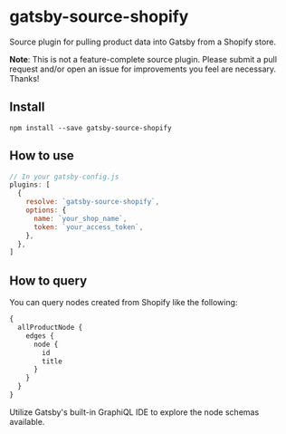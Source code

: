# gatsby-source-shopify

Source plugin for pulling product data into Gatsby from a Shopify store.

**Note**: This is not a feature-complete source plugin. Please submit a pull request and/or open an issue for improvements you feel are necessary. Thanks!

## Install

`npm install --save gatsby-source-shopify`

## How to use

```javascript
// In your gatsby-config.js
plugins: [
  {
    resolve: `gatsby-source-shopify`,
    options: {
      name: `your_shop_name`,
      token: `your_access_token`,
    },
  },
]
```

## How to query

You can query nodes created from Shopify like the following:

```graphql
{
  allProductNode {
    edges {
      node {
        id
        title
      }
    }
  }
}
```

Utilize Gatsby's built-in GraphiQL IDE to explore the node schemas available.
